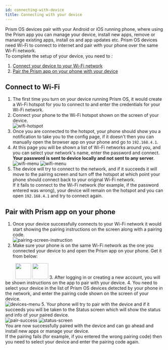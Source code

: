 ```yaml
---
id: connecting-with-device
title: Connecting with your device
---
```


Prism OS devices pair with your Android or iOS running phone, where using the Prism app you can manage your device, install new apps, remove or manange existing apps, install os and app updates etc. Prism OS devices need Wi-Fi to connect to internet and pair with your phone over the same Wi-Fi network.  
To complete the setup of your device, you need to :
1. [Connect your device to your Wi-Fi network](connecting-with-device.md#connect-to-wi-fi)
2. [Pair the Prism app on your phone with your device](connecting-with-device.md#pair-with-prism-app-on-your-phone)

## Connect to Wi-Fi

1. The first time you turn on your device running Prism OS, it would create a Wi-Fi hotspot for you to connect to and enter the credentials for your Wi-Fi network.
2. Connect your phone to the Wi-Fi hotspot shown on the screen of your device.  
![wifi-hotspot](assets/pair0.jpg)
3. Once you are connected to the hotspot, your phone should show you a notification to take you to the config page, if it doesn't then you can manually open the browser app on your phone and go to `192.168.4.1`.
4. At this page you will be shown a list of Wi-Fi networks around you, and you can select your network's name, enter the password and connect. **Your password is sent to device locally and not sent to any server**.  
![wifi-menu](assets/wifi_home.jpg)
![wifi-menu](assets/wifi_menu.jpg)
5. The device will try to connect to the network, and if it succeeds it will move to the pairing screen and turn off the hotspot at which point your phone should connect back to your original Wi-Fi network.  
If it fails to connect to the Wi-Fi network (for example, if the password entered was wrong), your device will remain on the hotspot and you can open `192.168.4.1` and try to connect again.


## Pair with Prism app on your phone

1. Once your device successfully connects to your Wi-Fi network it would start showing the pairing instructions on the screen along with a pairing code.  
![pairing-screen-instruction](assets/pair1.jpg)
2. Make sure your phone is on the same Wi-Fi network as the one you connected your device to and open the Prism app on your phone.
Get it from below:  
  
<a style="display:inline-block;margin-left:32px;" target="_blank" rel="noopener noreferrer" href="https://apps.apple.com/app/id1514843771?utm_source=prism-docs"><img src="/docs/assets/appstore_en_badge_web_generic.png" style="height:50px;width:auto;"/></a>
<a style="display:inline-block;" target="_blank" rel="noopener noreferrer" href="https://play.google.com/store/apps/details?id=com.sidevesh.prism&hl=en_IN&utm_source=prism-docs&pcampaignid=pcampaignidMKT-Other-global-all-co-prtnr-py-PartBadge-Mar2515-1"><img src="/docs/assets/play_en_badge_web_generic.png" style="height:50px;width:auto;"/></a>
3. After logging in or creating a new account, you will be shown instructions on the app to pair with your device.
4. You need to select your device in the list of Prism OS devices detected by your phone in the network, and enter the pairing code shown on the screen of your device.  
![devices-menu](assets/pair2.jpg)
5. Your phone will try to pair with the device and if it succeeds you will be taken to the Status screen which will show the status and info of your paired device.  
![pair-success](assets/pair3.jpg)
![status-screen](assets/pair4.jpg)  
You are now successfully paired with the device and can go ahead and install new apps or manage your device.  
If the pairing fails (for example, if you entered the wrong pairing code) then you need to select your device and enter the pairing code again.
